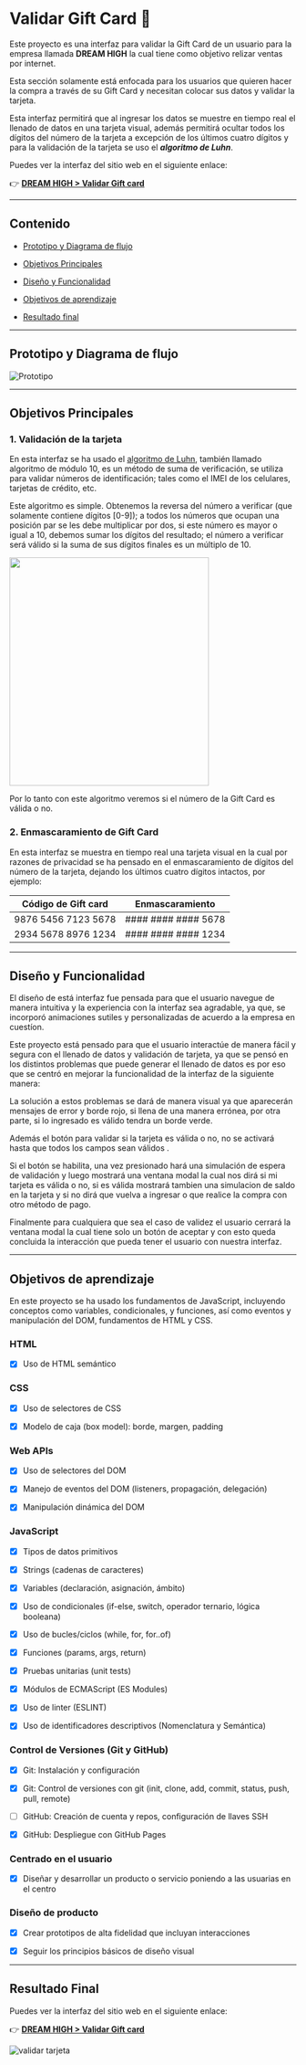 # Validar Gift Card 🎁

Este proyecto es una interfaz para validar la Gift Card de un usuario para la empresa llamada **DREAM HIGH** la cual tiene como objetivo relizar ventas por internet.

Esta sección solamente está enfocada para los usuarios que quieren hacer la compra a través de su Gift Card y necesitan colocar sus datos y validar la tarjeta.

Esta interfaz permitirá que al ingresar los datos se muestre en tiempo real el llenado de datos en una tarjeta visual, además permitirá ocultar todos los dígitos del número de la tarjeta a excepción de los últimos cuatro dígitos y para la validación de la tarjeta se uso el **_algoritmo de Luhn_**.

Puedes ver la interfaz del sitio web en el siguiente enlace:

👉 **[DREAM HIGH > Validar Gift card](https://maricornelio.github.io/DEV003-card-validation/)**

---

## Contenido

- [Prototipo y Diagrama de flujo](#prototipo-y-diagrama-de-flujo)

- [Objetivos Principales](#objetivos-principales)

- [Diseño y Funcionalidad](#diseño-y-funcionalidad)

- [Objetivos de aprendizaje](#objetivos-de-aprendizaje)

- [Resultado final]()

---

## Prototipo y Diagrama de flujo

![Prototipo](src/assets/diagramaTarjeta.jpg)

---

## Objetivos Principales

### 1. Validación de la tarjeta

En esta interfaz se ha usado el [algoritmo de Luhn](https://es.wikipedia.org/wiki/Algoritmo_de_Luhn), también llamado algoritmo de módulo 10, es un método de suma de verificación,
se utiliza para validar números de identificación; tales como el IMEI de los
celulares, tarjetas de crédito, etc.

Este algoritmo es simple. Obtenemos la reversa del número a verificar (que
solamente contiene dígitos [0-9]); a todos los números que ocupan una posición
par se les debe multiplicar por dos, si este número es mayor o igual a 10,
debemos sumar los dígitos del resultado; el número a verificar será válido si
la suma de sus dígitos finales es un múltiplo de 10.

<img src="https://camo.githubusercontent.com/384aaf65ea2fcf88d1d5f7a934c68e382d0a6323fdbdaad242e63c9798a83d31/68747470733a2f2f692e696d6775722e636f6d2f4a6167436531512e706e67" width= "350" height="400">

Por lo tanto con este algoritmo veremos si el número de la Gift Card es válida o no.

### 2. Enmascaramiento de Gift Card

En esta interfaz se muestra en tiempo real una tarjeta visual en la cual por razones de privacidad se ha pensado en el enmascaramiento de dígitos del número de la tarjeta, dejando los últimos cuatro dígitos intactos, por ejemplo:

| Código de Gift card | Enmascaramiento     |
| ------------------- | ------------------- |
| 9876 5456 7123 5678 | #### #### #### 5678 |
| 2934 5678 8976 1234 | #### #### #### 1234 |

---

## Diseño y Funcionalidad

El diseño de está interfaz fue pensada para que el usuario navegue de manera intuitiva y la experiencia con la interfaz sea agradable, ya que, se incorporó animaciones sutiles y personalizadas de acuerdo a la empresa en cuestíon.

Este proyecto está pensado para que el usuario interactúe de manera fácil y segura con el llenado de datos y validación de tarjeta, ya que se pensó en los distintos problemas que puede generar el llenado de datos es por eso que se centró en mejorar la funcionalidad de la interfaz de la siguiente manera:

La solución a estos problemas se dará de manera visual ya que aparecerán mensajes de error y borde rojo, si llena de una manera errónea, por otra parte, si lo ingresado es válido tendra un borde verde.

Además el botón para validar si la tarjeta es válida o no, no se activará hasta que todos los campos sean válidos .

Si el botón se habilita, una vez presionado hará una simulación de espera de validación y luego mostrará una ventana modal la cual nos dirá si mi tarjeta es válida o no, si es válida mostrará tambien una simulacion de saldo en la tarjeta y si no dirá que vuelva a ingresar o que realice la compra con otro método de pago.

Finalmente para cualquiera que sea el caso de validez el usuario cerrará la ventana modal la cual tiene solo un botón de aceptar y con esto queda concluida la interacción que pueda tener el usuario con nuestra interfaz.

---

## Objetivos de aprendizaje

En este proyecto se ha usado los fundamentos de JavaScript, incluyendo conceptos como variables, condicionales, y funciones, así como eventos y manipulación del DOM, fundamentos de HTML y CSS.

### HTML

- [x] Uso de HTML semántico

### CSS

- [x] Uso de selectores de CSS

- [x] Modelo de caja (box model): borde, margen, padding

### Web APIs

- [x] Uso de selectores del DOM

- [x] Manejo de eventos del DOM (listeners, propagación, delegación)

- [x] Manipulación dinámica del DOM

### JavaScript

- [x] Tipos de datos primitivos

- [x] Strings (cadenas de caracteres)

- [x] Variables (declaración, asignación, ámbito)

- [x] Uso de condicionales (if-else, switch, operador ternario, lógica booleana)

- [x] Uso de bucles/ciclos (while, for, for..of)

- [x] Funciones (params, args, return)

- [x] Pruebas unitarias (unit tests)

- [x] Módulos de ECMAScript (ES Modules)

- [x] Uso de linter (ESLINT)

- [x] Uso de identificadores descriptivos (Nomenclatura y Semántica)

### Control de Versiones (Git y GitHub)

- [x] Git: Instalación y configuración

- [x] Git: Control de versiones con git (init, clone, add, commit, status, push, pull, remote)

- [ ] GitHub: Creación de cuenta y repos, configuración de llaves SSH

- [x] GitHub: Despliegue con GitHub Pages

### Centrado en el usuario

- [x] Diseñar y desarrollar un producto o servicio poniendo a las usuarias en el centro

### Diseño de producto

- [x] Crear prototipos de alta fidelidad que incluyan interacciones

- [x] Seguir los principios básicos de diseño visual

---

## Resultado Final

Puedes ver la interfaz del sitio web en el siguiente enlace:

👉 **[DREAM HIGH > Validar Gift card](https://maricornelio.github.io/DEV003-card-validation/)**

![validar tarjeta](src/assets/portada.png)
